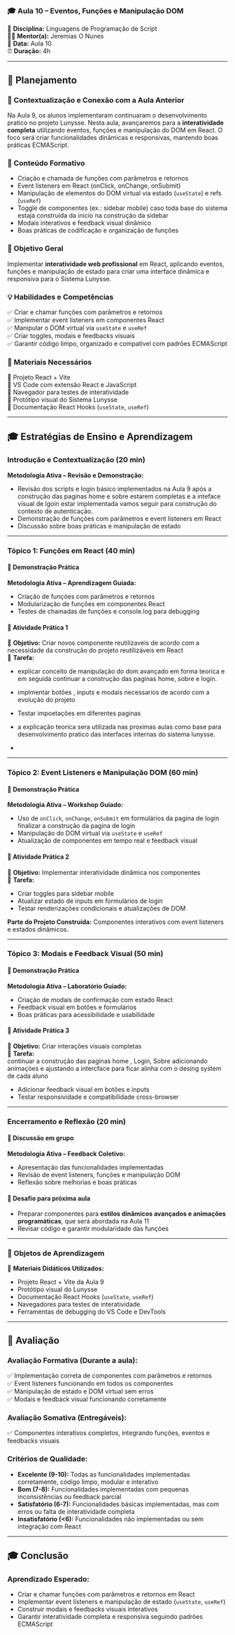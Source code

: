 ### 🎓 Aula 10 – Eventos, Funções e Manipulação DOM

📌 **Disciplina:** Linguagens de Programação de Script  
👨🏫 **Mentor(a):** Jeremias O Nunes  
📆 **Data:** Aula 10  
⏰ **Duração:** 4h  

---

## 📖 Planejamento  

### 📌 Contextualização e Conexão com a Aula Anterior
Na Aula 9, os alunos implementaram continuaram o desenvolvimento pratico no projeto Lunysse. Nesta aula, avançaremos para a **interatividade completa** utilizando eventos, funções e manipulação do DOM em React. O foco será criar funcionalidades dinâmicas e responsivas, mantendo boas práticas ECMAScript.  

### 📌 Conteúdo Formativo
- Criação e chamada de funções com parâmetros e retornos  
- Event listeners em React (onClick, onChange, onSubmit)  
- Manipulação de elementos do DOM virtual via estado (`useState`) e refs (`useRef`)  
- Toggle de componentes (ex.: sidebar mobile) caso toda base do sistema estaja construida da inicio na construção da sidebar 
- Modais interativos e feedback visual dinâmico  
- Boas práticas de codificação e organização de funções  

### 🎯 Objetivo Geral
Implementar **interatividade web profissional** em React, aplicando eventos, funções e manipulação de estado para criar uma interface dinâmica e responsiva para o Sistema Lunysse.  

### 💡 Habilidades e Competências
✅ Criar e chamar funções com parâmetros e retornos  
✅ Implementar event listeners em componentes React  
✅ Manipular o DOM virtual via `useState` e `useRef`  
✅ Criar toggles, modais e feedbacks visuais  
✅ Garantir código limpo, organizado e compatível com padrões ECMAScript  

### 📌 Materiais Necessários
📌 Projeto React + Vite  
📌 VS Code com extensão React e JavaScript  
📌 Navegador para testes de interatividade  
📌 Protótipo visual do Sistema Lunysse  
📌 Documentação React Hooks (`useState`, `useRef`)  

---

## 🎓 Estratégias de Ensino e Aprendizagem  

### Introdução e Contextualização (20 min)  
**Metodologia Ativa – Revisão e Demonstração:**  
- Revisão dos scripts e login básico implementados na Aula 9  após a construção das paginas home e sobre estarem completas e a inteface visual de lgoin estar implementada vamos seguir para construção do contexto de autenticação.
- Demonstração de funções com parâmetros e event listeners em React  
- Discussão sobre boas práticas e manipulação de estado  

---

### **Tópico 1: Funções em React (40 min)**  
#### 📌 Demonstração Prática  
**Metodologia Ativa – Aprendizagem Guiada:**  
- Criação de funções com parâmetros e retornos  
- Modularização de funções em componentes React  
- Testes de chamadas de funções e console.log para debugging  

#### 📌 Atividade Prática 1  
🎯 **Objetivo:** Criar novos componente reutilizaveis de acordo com a necessidade da construção do projeto reutilizáveis em React  
📝 **Tarefa:**  
- explicar conceito de manipulação do dom avançado em forma teorica e em seguida continuar a construção das paginas home, sobre e login.
- implmentar botões , inputs e modais necessarios de acordo com a evolução do projeto
- Testar impoetações em diferentes paginas 

- a explicação teorica sera utilizada nas proximas aulas como base para desenvolvimento pratico das interfaces internas do sistema lunysse.
-  
---

### **Tópico 2: Event Listeners e Manipulação DOM (60 min)**  
#### 📌 Demonstração Prática  
**Metodologia Ativa – Workshop Guiado:**  
- Uso de `onClick`, `onChange`, `onSubmit` em formulários da pagina de login finalizar a construção da pagina de login 
- Manipulação do DOM virtual via `useState` e `useRef`  
- Atualização de componentes em tempo real e feedback visual  

#### 📌 Atividade Prática 2  
🎯 **Objetivo:** Implementar interatividade dinâmica nos componentes  
📝 **Tarefa:**  
- Criar toggles para sidebar mobile  
- Atualizar estado de inputs em formulários de login  
- Testar renderizações condicionais e atualizações de DOM  

**Parte do Projeto Construída:** Componentes interativos com event listeners e estados dinâmicos.  

---

### **Tópico 3: Modais e Feedback Visual (50 min)**  
#### 📌 Demonstração Prática  
**Metodologia Ativa – Laboratório Guiado:**  
- Criação de modais de confirmação com estado React  
- Feedback visual em botões e formulários  
- Boas práticas para acessibilidade e usabilidade  

#### 📌 Atividade Prática 3  
🎯 **Objetivo:** Criar interações visuais completas  
📝 **Tarefa:**  
continuar a construção das paginas home , Login, Sobre adicionando animações e ajustando a intercface para ficar alinha com o desing system de cada aluno
- Adicionar feedback visual em botões e inputs  
- Testar responsividade e compatibilidade cross-browser  


---

### Encerramento e Reflexão (20 min)  
#### 📌 Discussão em grupo  
**Metodologia Ativa – Feedback Coletivo:**  
- Apresentação das funcionalidades implementadas  
- Revisão de event listeners, funções e manipulação DOM  
- Reflexão sobre melhorias e boas práticas  

#### 📌 Desafio para próxima aula  
- Preparar componentes para **estilos dinâmicos avançados e animações programáticas**, que será abordada na Aula 11  
- Revisar código e garantir modularidade das funções  

---

### 📌 Objetos de Aprendizagem  
📝 **Materiais Didáticos Utilizados:**  
- Projeto React + Vite da Aula 9  
- Protótipo visual do Lunysse  
- Documentação React Hooks (`useState`, `useRef`)  
- Navegadores para testes de interatividade  
- Ferramentas de debugging do VS Code e DevTools  

---

## 🎯 Avaliação  

### **Avaliação Formativa (Durante a aula):**  
✅ Implementação correta de componentes com parâmetros e retornos  
✅ Event listeners funcionando em todos os componentes  
✅ Manipulação de estado e DOM virtual sem erros  
✅ Modais e feedback visual funcionando corretamente  

### **Avaliação Somativa (Entregáveis):**  
✅ Componentes interativos completos, integrando funções, eventos e feedbacks visuais  

### **Critérios de Qualidade:**  
- **Excelente (9-10):** Todas as funcionalidades implementadas corretamente, código limpo, modular e interativo  
- **Bom (7-8):** Funcionalidades implementadas com pequenas inconsistências ou feedback parcial  
- **Satisfatório (6-7):** Funcionalidades básicas implementadas, mas com erros ou falta de interatividade completa  
- **Insatisfatório (<6):** Funcionalidades não implementadas ou sem integração com React  

---

## 🎓 Conclusão  

### **Aprendizado Esperado:**  
- Criar e chamar funções com parâmetros e retornos em React  
- Implementar event listeners e manipulação de estado (`useState`, `useRef`)  
- Construir modais e feedbacks visuais interativos  
- Garantir interatividade completa e responsiva seguindo padrões ECMAScript
